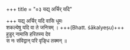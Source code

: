 +++
title = "०३ यद्य् अर्चिर् यदि"

+++
यद्य् अर्चिर् यदि वासि धूमः  
शकल्येषु यदि वा ते जनित्रम् । +++(Bhatt. śākalyeṣu)+++  
हुडुर् नामासि हरितस्य देव  
स नः संविद्वान् परि वृङ्धि तक्मन् ॥